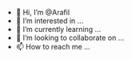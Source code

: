- 👋 Hi, I’m @Arafil
- 👀 I’m interested in ...
- 🌱 I’m currently learning ...
- 💞️ I’m looking to collaborate on ...
- 📫 How to reach me ...

<!---
Arafil/Arafil is a ✨ special ✨ repository because its `README.md` (this file) appears on your GitHub profile.
You can click the Preview link to take a look at your changes.
--->
